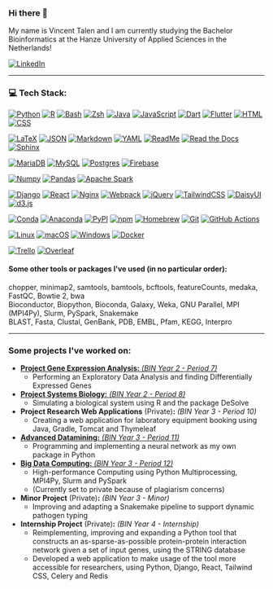 ### Hi there 👋

My name is Vincent Talen and I am currently studying the Bachelor Bioinformatics at the Hanze University of Applied Sciences in the Netherlands!

[![LinkedIn](https://img.shields.io/badge/LinkedIn-%230077B5.svg?logo=linkedin&logoColor=white)](https://linkedin.com/in/vincent-talen) 

---
### 💻 Tech Stack:
[![Python](https://img.shields.io/badge/Python-3776AB?logo=python&logoColor=fff)](#)
[![R](https://img.shields.io/badge/R-%23276DC3.svg?logo=r&logoColor=white)](#)
[![Bash](https://img.shields.io/badge/Bash-4EAA25?logo=gnubash&logoColor=fff)](#)
[![Zsh](https://img.shields.io/badge/Zsh-F15A24?logo=zsh&logoColor=fff)](#)
[![Java](https://img.shields.io/badge/Java-%23ED8B00.svg?logo=openjdk&logoColor=white)](#)
[![JavaScript](https://img.shields.io/badge/JavaScript-F7DF1E?logo=javascript&logoColor=000)](#)
[![Dart](https://img.shields.io/badge/Dart-%230175C2.svg?logo=dart&logoColor=white)](#)
[![Flutter](https://img.shields.io/badge/Flutter-02569B?logo=flutter&logoColor=fff)](#)
[![HTML](https://img.shields.io/badge/HTML-%23E34F26.svg?logo=html5&logoColor=white)](#)
[![CSS](https://img.shields.io/badge/CSS-1572B6?logo=css3&logoColor=fff)](#)

[![LaTeX](https://img.shields.io/badge/LaTeX-47A141?logo=LaTeX&logoColor=white)](#)
[![JSON](https://img.shields.io/badge/JSON-000?logo=json&logoColor=fff)](#)
[![Markdown](https://img.shields.io/badge/Markdown-%23000000.svg?logo=markdown&logoColor=white)](#)
[![YAML](https://img.shields.io/badge/YAML-CB171E?logo=yaml&logoColor=fff)](#)
[![ReadMe](https://img.shields.io/badge/ReadMe-018EF5?logo=readme&logoColor=fff)](#)
[![Read the Docs](https://img.shields.io/badge/Read%20the%20Docs-8CA1AF?logo=readthedocs&logoColor=fff)](#)
[![Sphinx](https://img.shields.io/badge/Sphinx-000?logo=sphinx&logoColor=fff)](#)

[![MariaDB](https://img.shields.io/badge/MariaDB-003545?logo=mariadb&logoColor=white)](#)
[![MySQL](https://img.shields.io/badge/MySQL-4479A1?logo=mysql&logoColor=fff)](#)
[![Postgres](https://img.shields.io/badge/Postgres-%23316192.svg?logo=postgresql&logoColor=white)](#)
[![Firebase](https://img.shields.io/badge/Firebase-039BE5?logo=Firebase&logoColor=white)](#)

[![Numpy](https://img.shields.io/badge/Numpy-777BB4?logo=numpy&logoColor=white)](#)
[![Pandas](https://img.shields.io/badge/Pandas-2C2D72?logo=pandas&logoColor=white)](#)
[![Apache Spark](https://img.shields.io/badge/Apache_Spark-E25A1C?logo=apachespark&logoColor=white)](#)

[![Django](https://img.shields.io/badge/Django-%23092E20.svg?logo=django&logoColor=white)](#)
[![React](https://img.shields.io/badge/React-%2320232a.svg?logo=react&logoColor=%2361DAFB)](#)
[![Nginx](https://img.shields.io/badge/Nginx-009639?logo=nginx&logoColor=white)](#)
[![Webpack](https://img.shields.io/badge/Webpack-8DD6F9?logo=Webpack&logoColor=white)](#)
[![jQuery](https://img.shields.io/badge/jQuery-0769AD?logo=jquery&logoColor=fff)](#)
[![TailwindCSS](https://img.shields.io/badge/Tailwind%20CSS-%2338B2AC.svg?logo=tailwind-css&logoColor=white)](#)
[![DaisyUI](https://img.shields.io/badge/DaisyUI-5A0EF8?logo=daisyui&logoColor=fff)](#)
[![d3.js](https://img.shields.io/badge/d3%20js-F9A03C?logo=d3.js&logoColor=white)](#)

[![Conda](https://img.shields.io/badge/conda-342B029.svg?&logo=anaconda&logoColor=white)](#)
[![Anaconda](https://img.shields.io/badge/Anaconda-44A833?logo=anaconda&logoColor=fff)](#)
[![PyPI](https://img.shields.io/badge/PyPI-3775A9?logo=pypi&logoColor=fff)](#)
[![npm](https://img.shields.io/badge/npm-CB3837?logo=npm&logoColor=fff)](#)
[![Homebrew](https://img.shields.io/badge/Homebrew-FBB040?logo=homebrew&logoColor=fff)](#)
[![Git](https://img.shields.io/badge/Git-F05032?logo=git&logoColor=fff)](#)
[![GitHub Actions](https://img.shields.io/badge/GitHub_Actions-2088FF?logo=github-actions&logoColor=white)](#)

[![Linux](https://img.shields.io/badge/Linux-FCC624?logo=linux&logoColor=black)](#)
[![macOS](https://img.shields.io/badge/macOS-000000?logo=apple&logoColor=F0F0F0)](#)
[![Windows](https://custom-icon-badges.demolab.com/badge/Windows-0078D6?logo=windows11&logoColor=white)](#)
[![Docker](https://img.shields.io/badge/Docker-2496ED?logo=docker&logoColor=fff)](#)

[![Trello](https://img.shields.io/badge/Trello-0052CC?logo=trello&logoColor=fff)](#)
[![Overleaf](https://img.shields.io/badge/Overleaf-47A141?logo=Overleaf&logoColor=white)](#)

#### Some other tools or packages I've used (in no particular order):
chopper, minimap2, samtools, bamtools, bcftools, featureCounts, medaka, FastQC, Bowtie 2, bwa  
Bioconductor, Biopython, Bioconda, Galaxy, Weka, GNU Parallel, MPI (MPI4Py), Slurm, PySpark, Snakemake  
BLAST, Fasta, Clustal, GenBank, PDB, EMBL, Pfam, KEGG, Interpro  

---
### Some projects I've worked on:
- [**Project Gene Expression Analysis:** *(BIN Year 2 - Period 7)*](https://github.com/Vincent-Talen/Project-Gene-Expression-Analysis)  
    + Performing an Exploratory Data Analysis and finding Differentially Expressed Genes
- [**Project Systems Biology:** *(BIN Year 2 - Period 8)*](https://github.com/Vincent-Talen/Project-Systems-Biology)  
    + Simulating a biological system using R and the package DeSolve
- **Project Research Web Applications** (Private)**:** *(BIN Year 3 - Period 10)*  
    + Creating a web application for laboratory equipment booking using Java, Gradle, Tomcat and Thymeleaf
- [**Advanced Datamining:** *(BIN Year 3 - Period 11)*](https://github.com/Vincent-Talen/Advanced-Datamining)  
    + Programming and implementing a neural network as my own package in Python
- [**Big Data Computing:** *(BIN Year 3 - Period 12)*](https://github.com/Vincent-Talen/BDC)  
    + High-performance Computing using Python Multiprocessing, MPI4Py, Slurm and PySpark  
    + (Currently set to private because of plagiarism concerns)
- **Minor Project** (Private)**:** *(BIN Year 3 - Minor)*  
    + Improving and adapting a Snakemake pipeline to support dynamic pathogen typing
- **Internship Project** (Private)**:** *(BIN Year 4 - Internship)*  
    + Reimplementing, improving and expanding a Python tool that constructs an as-sparse-as-possible protein-protein interaction network given a set of input genes, using the STRING database  
    + Developed a web application to make usage of the tool more accessible for researchers, using Python, Django, React, Tailwind CSS, Celery and Redis
